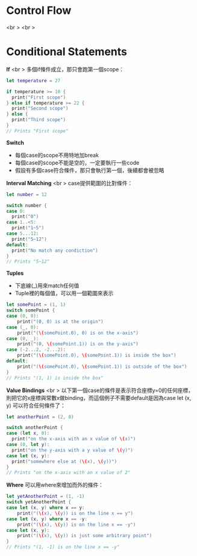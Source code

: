 # Control Flow
<br \>
<br \>

# Conditional Statements
**If**
<br \>
多個if條件成立，那只會跑第一個scope：
```swift
let temperature = 27

if temperature >= 10 {
  print("First scope")
} else if temperature >= 22 {
  print("Second scope")
} else {
  print("Third scope")
}
// Prints "First scope"
```

**Switch**
* 每個case的scope不用特地加break
* 每個case的scope不能是空的，一定要執行一些code
* 假設有多個case符合條件，那只會執行第一個，後續都會被忽略

**Interval Matching**
<br \>
case提供範圍的比對條件：
```swift
let number = 12

switch number {
case 0:
  print("0")
case 1..<5:
  print("1~5")
case 5...12:
  print("5~12")
default:
  print("No match any condiction")
}
// Prints "5~12"
```

**Tuples**
* 下底線(_)用來match任何值
* Tuple裡的每個值，可以用一個範圍來表示
```swift
let somePoint = (1, 1)
switch somePoint {
case (0, 0):
    print("(0, 0) is at the origin")
case (_, 0):
    print("(\(somePoint.0), 0) is on the x-axis")
case (0, _):
    print("(0, \(somePoint.1)) is on the y-axis")
case (-2...2, -2...2):
    print("(\(somePoint.0), \(somePoint.1)) is inside the box")
default:
    print("(\(somePoint.0), \(somePoint.1)) is outside of the box")
}
// Prints "(1, 1) is inside the box"
```

**Value Bindings**
<br \>
以下第一個case的條件是表示符合座標y=0的任何座標，則把它的x座標與常數x做binding，而這個例子不需要default是因為case let (x, y) 可以符合任何條件了：
```swift
let anotherPoint = (2, 0)

switch anotherPoint {
case (let x, 0):
  print("on the x-axis with an x value of \(x)")
case (0, let y):
  print("on the y-axis with a y value of \(y)")
case let (x, y):
  print("somewhere else at (\(x), \(y))")
}
// Prints "on the x-axis with an x value of 2"
```

**Where**
可以用where來增加而外的條件：
```swift
let yetAnotherPoint = (1, -1)
switch yetAnotherPoint {
case let (x, y) where x == y:
    print("(\(x), \(y)) is on the line x == y")
case let (x, y) where x == -y:
    print("(\(x), \(y)) is on the line x == -y")
case let (x, y):
    print("(\(x), \(y)) is just some arbitrary point")
}
// Prints "(1, -1) is on the line x == -y"
```
